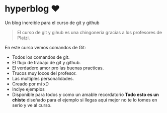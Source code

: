# hyperblog :heart:
Un blog increible para el curso de git y github

>El curso de git y gihub es una chingoneria gracias a los profesores de Platzi.

En este curso vemos comandos de Git:

- Todos los comandos de git.
- El flujo de trabajo de git y github.
- El verdadero amor pro las buenas practicas.
- Trucos muy locos del profesor.
- Las multiples personalidades.
- Creado por mi xD
- Inclye ejemplos
- Disponible para todos
y como un amable recordatorio **Todo esto es un chiste** diseñado para el ejemplo si llegas aqui mejor no te lo tomes en serio y ve al curso.
